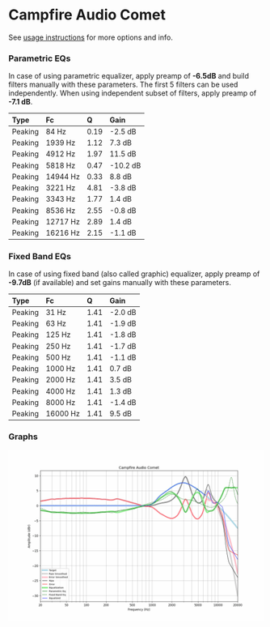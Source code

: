 # Campfire Audio Comet
See [usage instructions](https://github.com/jaakkopasanen/AutoEq#usage) for more options and info.

### Parametric EQs
In case of using parametric equalizer, apply preamp of **-6.5dB** and build filters manually
with these parameters. The first 5 filters can be used independently.
When using independent subset of filters, apply preamp of **-7.1 dB**.

| Type    | Fc       |    Q | Gain     |
|:--------|:---------|:-----|:---------|
| Peaking | 84 Hz    | 0.19 | -2.5 dB  |
| Peaking | 1939 Hz  | 1.12 | 7.3 dB   |
| Peaking | 4912 Hz  | 1.97 | 11.5 dB  |
| Peaking | 5818 Hz  | 0.47 | -10.2 dB |
| Peaking | 14944 Hz | 0.33 | 8.8 dB   |
| Peaking | 3221 Hz  | 4.81 | -3.8 dB  |
| Peaking | 3343 Hz  | 1.77 | 1.4 dB   |
| Peaking | 8536 Hz  | 2.55 | -0.8 dB  |
| Peaking | 12717 Hz | 2.89 | 1.4 dB   |
| Peaking | 16216 Hz | 2.15 | -1.1 dB  |

### Fixed Band EQs
In case of using fixed band (also called graphic) equalizer, apply preamp of **-9.7dB**
(if available) and set gains manually with these parameters.

| Type    | Fc       |    Q | Gain    |
|:--------|:---------|:-----|:--------|
| Peaking | 31 Hz    | 1.41 | -2.0 dB |
| Peaking | 63 Hz    | 1.41 | -1.9 dB |
| Peaking | 125 Hz   | 1.41 | -1.8 dB |
| Peaking | 250 Hz   | 1.41 | -1.7 dB |
| Peaking | 500 Hz   | 1.41 | -1.1 dB |
| Peaking | 1000 Hz  | 1.41 | 0.7 dB  |
| Peaking | 2000 Hz  | 1.41 | 3.5 dB  |
| Peaking | 4000 Hz  | 1.41 | 1.3 dB  |
| Peaking | 8000 Hz  | 1.41 | -1.4 dB |
| Peaking | 16000 Hz | 1.41 | 9.5 dB  |

### Graphs
![](./Campfire%20Audio%20Comet.png)